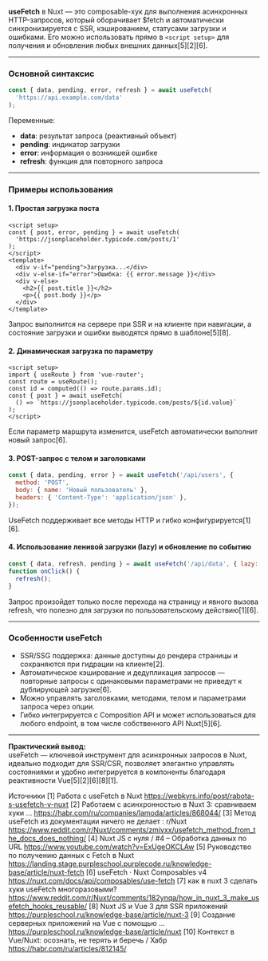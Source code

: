 **useFetch** в Nuxt — это composable-хук для выполнения асинхронных HTTP-запросов, который оборачивает $fetch и автоматически синхронизируется с SSR, кэшированием, статусами загрузки и ошибками. Его можно использовать прямо в `<script setup>` для получения и обновления любых внешних данных[5][2][6].

---

### Основной синтаксис

```js
const { data, pending, error, refresh } = await useFetch(
  'https://api.example.com/data'
);
```

Переменные:

- **data**: результат запроса (реактивный объект)
- **pending**: индикатор загрузки
- **error**: информация о возникшей ошибке
- **refresh**: функция для повторного запроса

---

### Примеры использования

#### 1. Простая загрузка поста

```vue
<script setup>
const { post, error, pending } = await useFetch(
  'https://jsonplaceholder.typicode.com/posts/1'
);
</script>
<template>
  <div v-if="pending">Загрузка...</div>
  <div v-else-if="error">Ошибка: {{ error.message }}</div>
  <div v-else>
    <h2>{{ post.title }}</h2>
    <p>{{ post.body }}</p>
  </div>
</template>
```

Запрос выполнится на сервере при SSR и на клиенте при навигации, а состояние загрузки и ошибки выводятся прямо в шаблоне[5][8].

#### 2. Динамическая загрузка по параметру

```vue
<script setup>
import { useRoute } from 'vue-router';
const route = useRoute();
const id = computed(() => route.params.id);
const { post } = await useFetch(
  () => `https://jsonplaceholder.typicode.com/posts/${id.value}`
);
</script>
```

Если параметр маршрута изменится, useFetch автоматически выполнит новый запрос[6].

#### 3. POST-запрос с телом и заголовками

```js
const { data, pending, error } = await useFetch('/api/users', {
  method: 'POST',
  body: { name: 'Новый пользователь' },
  headers: { 'Content-Type': 'application/json' },
});
```

UseFetch поддерживает все методы HTTP и гибко конфигурируется[1][6].

#### 4. Использование ленивой загрузки (lazy) и обновление по событию

```js
const { data, refresh, pending } = await useFetch('/api/data', { lazy: true });
function onClick() {
  refresh();
}
```

Запрос произойдет только после перехода на страницу и явного вызова refresh, что полезно для загрузки по пользовательскому действию[1][6].

---

### Особенности useFetch

- SSR/SSG поддержка: данные доступны до рендера страницы и сохраняются при гидрации на клиенте[2].
- Автоматическое кэширование и дедупликация запросов — повторные запросы с одинаковыми параметрами не приведут к дублирующей загрузке[6].
- Можно управлять заголовками, методами, телом и параметрами запроса через опции.
- Гибко интегрируется с Composition API и может использоваться для любого endpoint, в том числе собственного API Nuxt[5][6].

---

**Практический вывод:**  
useFetch — ключевой инструмент для асинхронных запросов в Nuxt, идеально подходит для SSR/CSR, позволяет элегантно управлять состояниями и удобно интегрируется в компоненты благодаря реактивности Vue[5][2][6][8][1].

Источники
[1] Работа с useFetch в Nuxt https://webkyrs.info/post/rabota-s-usefetch-v-nuxt
[2] Работаем с асинхронностью в Nuxt 3: сравниваем хуки ... https://habr.com/ru/companies/lamoda/articles/868044/
[3] Метод useFetch из документации ничего не делает : r/Nuxt https://www.reddit.com/r/Nuxt/comments/zmivxx/usefetch_method_from_the_docs_does_nothing/
[4] Nuxt JS с нуля / #4 – Обработка данных по URL https://www.youtube.com/watch?v=ExUgeOKCLAw
[5] Руководство по получению данных с Fetch в Nuxt https://landing.stage.purpleschool.purplecode.ru/knowledge-base/article/nuxt-fetch
[6] useFetch · Nuxt Composables v4 https://nuxt.com/docs/api/composables/use-fetch
[7] как в nuxt 3 сделать хуки useFetch многоразовыми? https://www.reddit.com/r/Nuxt/comments/182ynqa/how_in_nuxt_3_make_usefetch_hooks_reusable/
[8] Nuxt JS и Vue 3 для SSR приложений https://purpleschool.ru/knowledge-base/article/nuxt-3
[9] Создание серверных приложений на Vue с помощью ... https://purpleschool.ru/knowledge-base/article/nuxt
[10] Контекст в Vue/Nuxt: осознать, не терять и беречь / Хабр https://habr.com/ru/articles/812145/
